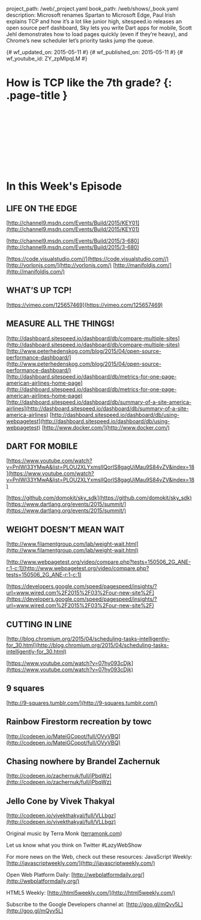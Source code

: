 project_path: /web/_project.yaml
book_path: /web/shows/_book.yaml
description: Microsoft renames Spartan to Microsoft Edge, Paul Irish explains TCP and how it’s a lot like junior high, sitespeed.io releases an open source perf dashboard, Sky lets you write Dart apps for mobile, Scott Jehl demonstrates how to load pages quickly (even if they’re heavy), and Chrome’s new scheduler let’s priority tasks jump the queue.

{# wf_updated_on: 2015-05-11 #}
{# wf_published_on: 2015-05-11 #}
{# wf_youtube_id: ZY_zpMlpqLM #}

# How is TCP like the 7th grade? {: .page-title }


<div class="video-wrapper">
  <iframe class="devsite-embedded-youtube-video" data-video-id="ZY_zpMlpqLM"
          data-autohide="1" data-showinfo="0" frameborder="0" allowfullscreen>
  </iframe>
</div>


# In this Week's Episode

## LIFE ON THE EDGE
[http://channel9.msdn.com/Events/Build/2015/KEY01](http://channel9.msdn.com/Events/Build/2015/KEY01)

[http://channel9.msdn.com/Events/Build/2015/3-680](http://channel9.msdn.com/Events/Build/2015/3-680)

[https://code.visualstudio.com//](https://code.visualstudio.com//)
[http://vorlonjs.com/](http://vorlonjs.com/)
[http://manifoldjs.com/](http://manifoldjs.com/)

## WHAT’S UP TCP!
[https://vimeo.com/125657469](https://vimeo.com/125657469)

## MEASURE ALL THE THINGS!
[http://dashboard.sitespeed.io/dashboard/db/compare-multiple-sites](http://dashboard.sitespeed.io/dashboard/db/compare-multiple-sites)
[http://www.peterhedenskog.com/blog/2015/04/open-source-performance-dashboard/](http://www.peterhedenskog.com/blog/2015/04/open-source-performance-dashboard/)
[http://dashboard.sitespeed.io/dashboard/db/metrics-for-one-page-american-airlines-home-page](http://dashboard.sitespeed.io/dashboard/db/metrics-for-one-page-american-airlines-home-page)
[http://dashboard.sitespeed.io/dashboard/db/summary-of-a-site-america-airlines](http://dashboard.sitespeed.io/dashboard/db/summary-of-a-site-america-airlines)
[http://dashboard.sitespeed.io/dashboard/db/using-webpagetest](http://dashboard.sitespeed.io/dashboard/db/using-webpagetest)
[http://www.docker.com/](http://www.docker.com/)

## DART FOR MOBILE
[https://www.youtube.com/watch?v=PnIWl33YMwA&list=PLOU2XLYxmsIIQorIS8gagUiMau9S84vZV&index=18](https://www.youtube.com/watch?v=PnIWl33YMwA&list=PLOU2XLYxmsIIQorIS8gagUiMau9S84vZV&index=18)

[https://github.com/domokit/sky_sdk](https://github.com/domokit/sky_sdk)
[https://www.dartlang.org/events/2015/summit/](https://www.dartlang.org/events/2015/summit/)

## WEIGHT DOESN’T MEAN WAIT
[http://www.filamentgroup.com/lab/weight-wait.html](http://www.filamentgroup.com/lab/weight-wait.html)

[http://www.webpagetest.org/video/compare.php?tests=150506_2G_ANE-r:1-c:1](http://www.webpagetest.org/video/compare.php?tests=150506_2G_ANE-r:1-c:1)

[https://developers.google.com/speed/pagespeed/insights/?url=www.wired.com%2F2015%2F03%2Four-new-site%2F](https://developers.google.com/speed/pagespeed/insights/?url=www.wired.com%2F2015%2F03%2Four-new-site%2F) 

## CUTTING IN LINE

[http://blog.chromium.org/2015/04/scheduling-tasks-intelligently-for_30.html](http://blog.chromium.org/2015/04/scheduling-tasks-intelligently-for_30.html)

[https://www.youtube.com/watch?v=07hy093cDjk](https://www.youtube.com/watch?v=07hy093cDjk)

## 9 squares
[http://9-squares.tumblr.com/](http://9-squares.tumblr.com/) 

## Rainbow Firestorm recreation by towc
[http://codepen.io/MateiGCopot/full/OVyVBQ](http://codepen.io/MateiGCopot/full/OVyVBQ)

## Chasing nowhere by Brandel Zachernuk
[http://codepen.io/zachernuk/full/jPbqWz](http://codepen.io/zachernuk/full/jPbqWz)

## Jello Cone by Vivek Thakyal
[http://codepen.io/vivekthakyal/full/VLLbgz](http://codepen.io/vivekthakyal/full/VLLbgz)

Original music by Terra Monk ([terramonk.com](http://terramonk.com))

Let us know what you think on Twitter #LazyWebShow

For more news on the Web, check out these resources:
JavaScript Weekly: [http://javascriptweekly.com/](http://javascriptweekly.com/)

Open Web Platform Daily: [http://webplatformdaily.org/](http://webplatformdaily.org/)

HTML5 Weekly: [http://html5weekly.com/](http://html5weekly.com/)

Subscribe to the Google Developers channel at: [http://goo.gl/mQyv5L](http://goo.gl/mQyv5L)
